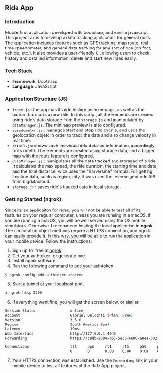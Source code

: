 ## Ride App

### Introduction

Mobile first application developed with bootstrap, and vanilla javascript. This project aims to develop a data tracking application for general rides. The application includes features such as GPS tracking, map route, real time speedometer, and general data tracking for any sort of ride (on foot, vehicle, etc.). It also provides a user-friendly UI, allowing users to check history and detailed information, delete and start new rides easily.

### Tech Stack

- **Framework**: Bootstrap
- **Language**: JavaScript

### Application Structure (JS)

  - `index.js` : the app has its ride history as homepage, as well as the button that starts a new ride. In this script, all the elements are created using ride's data storage from the `storage.js` and manipulated by `dataManager.js`. The minimap preview is also configured.
  - `speedometer.js` : manages start and stop ride events, and uses the geolocation objetc in order to track the data and also change velocity in real time.
  - `detail.js`: shows each individual ride detailed information, accordingly to its rideID. The elements are created using storage data, and a bigger map with the route feature is configured.
  - `dataManager.js` : manipulates all the data tracked and storaged of a ride. It calculates the max speed, the ride duration, the starting time and date, and the total distance, wich uses the "harversine" formula. For getting location data, such as region, city, it was used the reverse geocode API from bigdatacloud. 
  - `storage.js` : saves ride's tracked data in local storage.

### Getting Started (ngrok)

Since its an applicaiton for rides, you will not be able to test all of its features on your regular computer, unless you are running in a macOS. If you are running a macOS, you will be well served using the OS mobile simulators. Otherwise, I recommend hosting the local application in **ngrok**. The geolocation object methods require a HTTPS connection, and ngrok can easily provide it. In this way, you will be able to run the application in your mobile device. Follow the instructions:

1. Sign up for free at [ngrok](https://ngrok.com/).
2. Get your authtoken, or generate one.
3. Install ngrok software.
4. Run the following command to add your authtoken.
  ```bash
  $ ngrok config add-authtoken <token>
  ```
5. Start a tunnel at your localhost port.
  ```bash
  $ ngrok http 5500
  ```
6. If everything went fine, you will get the screen below, or similar.
  ```bash
  Session Status                online
  Account                       Gabriel Delconti (Plan: Free)
  Version                       3.5.0
  Region                        South America (sa)
  Latency                       19ms
  Web Interface                 http://127.0.0.1:4040
  Forwarding                    https://c8db-2804-d55-5e35-6e00-a0e4-302-249a-7c39.ngrok-free.app -> http://localhost:5500
  
  Connections                   ttl     opn     rt1     rt5     p50     p90
                                0       0       0.00    0.00    0.00    0.00
  ```
7. Your HTTPS connection was established. Use the `Forwarding` link in your mobile device to test all features of the Ride App project.
